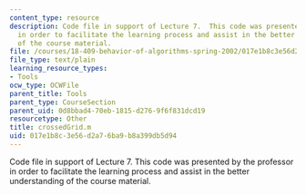 ```yaml
---
content_type: resource
description: Code file in support of Lecture 7.  This code was presented by the professor
  in order to facilitate the learning process and assist in the better understanding
  of the course material.
file: /courses/18-409-behavior-of-algorithms-spring-2002/017e1b8c3e56d2a76ba9b8a399db5d94_crossedGrid.m
file_type: text/plain
learning_resource_types:
- Tools
ocw_type: OCWFile
parent_title: Tools
parent_type: CourseSection
parent_uid: 0d8bbad4-70eb-1815-d276-9f6f831dcd19
resourcetype: Other
title: crossedGrid.m
uid: 017e1b8c-3e56-d2a7-6ba9-b8a399db5d94
---
```

Code file in support of Lecture 7.  This code was presented by the professor in order to facilitate the learning process and assist in the better understanding of the course material.


